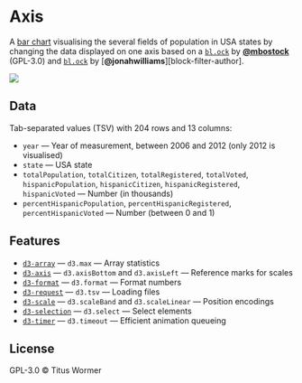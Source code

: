 # Axis

A [bar chart][original] visualising the several fields of population
in USA states by changing the data displayed on one axis based on a
[`bl.ock`][block] by [**@mbostock**][block-author] (GPL-3.0) and
[`bl.ock`][block-filter] by [**@jonahwilliams**][block-filter-author].

[![][cover]][url]

## Data

Tab-separated values (TSV) with 204 rows and 13 columns:

*   `year` — Year of measurement, between 2006 and 2012 (only 2012 is visualised)
*   `state` — USA state
*   `totalPopulation`, `totalCitizen`, `totalRegistered`, `totalVoted`,
    `hispanicPopulation`, `hispanicCitizen`, `hispanicRegistered`,
    `hispanicVoted`
    — Number (in thousands)
*   `percentHispanicPopulation`, `percentHispanicRegistered`,
    `percentHispanicVoted`
    — Number (between 0 and 1)

## Features

*   [`d3-array`](https://github.com/d3/d3-array#api-reference)
    — `d3.max`
    — Array statistics
*   [`d3-axis`](https://github.com/d3/d3-axis#api-reference)
    — `d3.axisBottom` and `d3.axisLeft`
    — Reference marks for scales
*   [`d3-format`](https://github.com/d3/d3-format#api-reference)
    — `d3.format`
    — Format numbers
*   [`d3-request`](https://github.com/d3/d3-request#api-reference)
    — `d3.tsv`
    — Loading files
*   [`d3-scale`](https://github.com/d3/d3-scale#api-reference)
    — `d3.scaleBand` and `d3.scaleLinear`
    — Position encodings
*   [`d3-selection`](https://github.com/d3/d3-selection#api-reference)
    — `d3.select`
    — Select elements
*   [`d3-timer`](https://github.com/d3/d3-timer#api-reference)
    — `d3.timeout`
    — Efficient animation queueing

## License

GPL-3.0 © Titus Wormer

[original]: https://github.com/cmda-tt/course-17-18/tree/master/site/class-1-bar/wooorm#readme

[block]: https://bl.ocks.org/mbostock/3885304

[block-author]: https://github.com/mbostock

[block-filter]: https://bl.ocks.org/jonahwilliams/2f16643b999ada7b1909

[block-author]: https://github.com/jonahwilliams

[cover]: preview.png

[url]: https://cmda-tt.github.io/course-17-18/class-4/axis/
